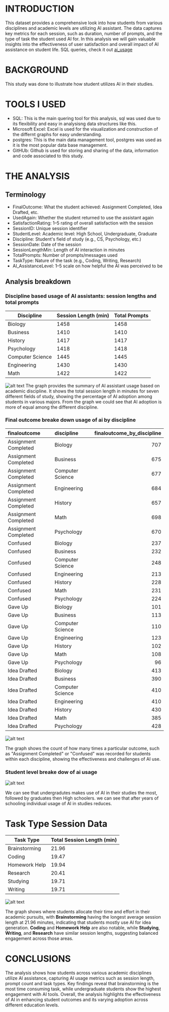 # INTRODUCTION
This dataset provides a comprehensive look into how students from various disciplines and academic levels are utilizing AI assistant. The data captures key metrics for each session, such as duration, number of prompts, and the type of task the student used AI for. In this analysis we will gain valuable insights into the effectiveness of user satisfaction and overall impact of AI assistance on student life.
SQL queries, check it out [ai_usage](/ai_usage/)
# BACKGROUND
This study was done to illustrate how student utilizes AI  in their studies.
# TOOLS I USED
- SQL: This is the main quering tool for this analysis, sql was used due to its flexibility and easy in analysisng data structures like this.
- Microsoft Excel: Excel is used for the visualization and construction of the differnt graphs for easy understanding.
- postgres: This is the main data management tool, postgres was used as it is the most popular data base management.
- GitHUb: Github is used for storing and sharing of the data, information and code associated to this study.
# THE ANALYSIS
## Terminology
- FinalOutcome: What the student achieved: Assignment Completed, Idea Drafted, etc.
- UsedAgain: Whether the student returned to use the assistant again
- SatisfactionRating: 1–5 rating of overall satisfaction with the session
- SessionID: Unique session identifier
- StudentLevel: Academic level: High School, Undergraduate, Graduate
- Discipline: Student's field of study (e.g., CS, Psychology, etc.)
- SessionDate: Date of the session
- SessionLengthMin: Length of AI interaction in minutes
- TotalPrompts: Number of prompts/messages used
- TaskType: Nature of the task (e.g., Coding, Writing, Research)
- AI_AssistanceLevel: 1–5 scale on how helpful the AI was perceived to be
## Analysis breakdown
### Discipline based usage of AI assistants: session lengths and total prompts


| Discipline         | Session Length (min) | Total Prompts |
|--------------------|----------------------|---------------|
| Biology            | 1458                 | 1458          |
| Business           | 1410                 | 1410          |
| History            | 1417                 | 1417          |
| Psychology         | 1418                 | 1418          |
| Computer Science    | 1445                 | 1445          |
| Engineering        | 1430                 | 1430          |
| Math               | 1422                 | 1422          |

![alt text](<CHARTS/TOTAL PROMPTS.png>)
The graph provides the summary of AI assistant usage based on academic discipline. It shows the total session length in minutes for seven different fields of study, showing the percentage of AI adoption among students in various majors.
From the graph we could see that AI adoption is more of equal among the different discipline.

### Final outcome breake down usage of ai by discipline

| finaloutcome | discipline | finaloutcome_by_discipline |
|:---|:---|---:|
| Assignment Completed | Biology | 707 |
| Assignment Completed | Business | 675 |
| Assignment Completed | Computer Science | 677 |
| Assignment Completed | Engineering | 684 |
| Assignment Completed | History | 657 |
| Assignment Completed | Math | 698 |
| Assignment Completed | Psychology | 670 |
| Confused | Biology | 237 |
| Confused | Business | 232 |
| Confused | Computer Science | 248 |
| Confused | Engineering | 213 |
| Confused | History | 228 |
| Confused | Math | 231 |
| Confused | Psychology | 224 |
| Gave Up | Biology | 101 |
| Gave Up | Business | 113 |
| Gave Up | Computer Science | 110 |
| Gave Up | Engineering | 123 |
| Gave Up | History | 102 |
| Gave Up | Math | 108 |
| Gave Up | Psychology | 96 |
| Idea Drafted | Biology | 413 |
| Idea Drafted | Business | 390 |
| Idea Drafted | Computer Science | 410 |
| Idea Drafted | Engineering | 410 |
| Idea Drafted | History | 430 |
| Idea Drafted | Math | 385 |
| Idea Drafted | Psychology | 428 |


![alt text](<CHARTS/FINAL OUTCOME BY PERCENTAGE.png>)

The graph shows the  count of how many times a particular outcome, such as "Assignment Completed" or "Confused" was recorded for students within each discipline, showing the effectiveness and challenges of AI use.
### Student level breake dow of ai usage
![alt text](<CHARTS/LEVEL BREAKEDOWN OF AI USAGE.png>)


We can see that undergradutes makes use of AI in their studies the most, followed by graduates then High schoolers.
we can see that after years of schooling individual usage of AI in studies reduces.

# Task Type Session Data

| Task Type         | Total Session Length (min) |
|--------------------|----------------------------|
| Brainstorming      | 21.96                      |
| Coding             | 19.47                      |
| Homework Help      | 19.94                      |
| Research           | 20.41                      |
| Studying           | 19.71                      |
| Writing            | 19.71                      |

![alt text](<CHARTS/TOTAL TASK TYPE SESSION IN MINUTES.png>)

The graph shows where students allocate their time and effort in their academic pursuits, with **Brainstorming** having the longest average session length at 21.96 minutes, indicating that students mostly use AI for idea generation. **Coding** and **Homework Help** are also notable, while **Studying**, **Writing**, and **Research** have similar session lengths, suggesting balanced engagement across those areas.
# CONCLUSIONS
The analysis shows how students across various academic disciplines utilize AI assistance, capturing AI usage metrics such as session length, prompt count and task types. Key findings reveal that brainstorming is the most time consuming task, while undergraduate students show the highest engagement with AI tools. Overall, the analysis highlights the effectiveness of AI in enhancing student outcomes and its varying adoption across different education levels.